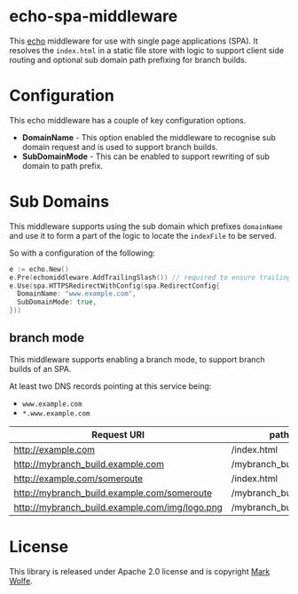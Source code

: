 # echo-spa-middleware

This [echo](https://echo.labstack.com/) middleware for use with single page applications (SPA). It resolves the `index.html` in a static file store with logic to support client side routing and optional sub domain path prefixing for branch builds.

# Configuration

This echo middleware has a couple of key configuration options.

* **DomainName** - This option enabled the middleware to recognise sub domain request and is used to support branch builds.
* **SubDomainMode** - This can be enabled to support rewriting of sub domain to path prefix.

# Sub Domains

This middleware supports using the sub domain which prefixes `domainName` and use it to form a part of the logic to locate the `indexFile` to be served.

So with a configuration of the following:

```go
e := echo.New()
e.Pre(echomiddleware.AddTrailingSlash()) // required to ensure trailing slash is appended
e.Use(spa.HTTPSRedirectWithConfig(spa.RedirectConfig{
  DomainName: "www.example.com",
  SubDomainMode: true,
}))
```

## branch mode

This middleware supports enabling a branch mode, to support branch builds of an SPA.

At least two DNS records pointing at this service being:

* `www.example.com`
* `*.www.example.com`

Request URI | path served
--- | ---
http://example.com | /index.html
http://mybranch_build.example.com | /mybranch_build/index.html
http://example.com/someroute  | /index.html
http://mybranch_build.example.com/someroute | /mybranch_build/index.html
http://mybranch_build.example.com/img/logo.png | /mybranch_build/img/logo.png

# License

This library is released under Apache 2.0 license and is copyright [Mark Wolfe](https://www.wolfe.id.au).